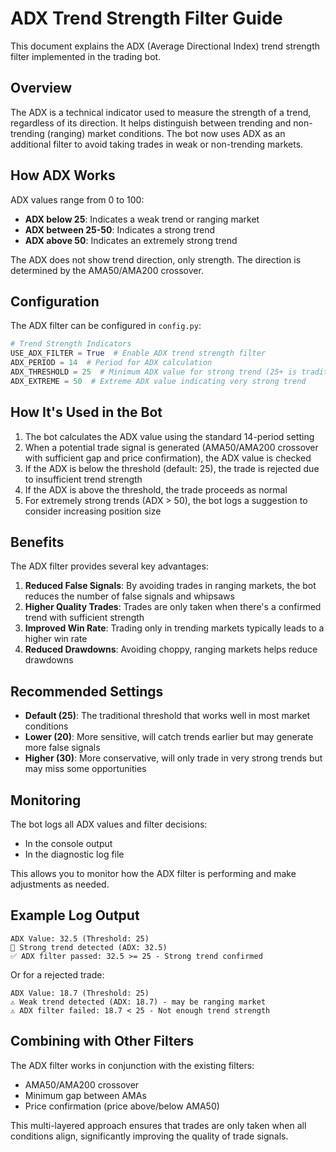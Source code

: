 # ADX Trend Strength Filter Guide

This document explains the ADX (Average Directional Index) trend strength filter implemented in the trading bot.

## Overview

The ADX is a technical indicator used to measure the strength of a trend, regardless of its direction. It helps distinguish between trending and non-trending (ranging) market conditions. The bot now uses ADX as an additional filter to avoid taking trades in weak or non-trending markets.

## How ADX Works

ADX values range from 0 to 100:

- **ADX below 25**: Indicates a weak trend or ranging market
- **ADX between 25-50**: Indicates a strong trend
- **ADX above 50**: Indicates an extremely strong trend

The ADX does not show trend direction, only strength. The direction is determined by the AMA50/AMA200 crossover.

## Configuration

The ADX filter can be configured in `config.py`:

```python
# Trend Strength Indicators
USE_ADX_FILTER = True  # Enable ADX trend strength filter
ADX_PERIOD = 14  # Period for ADX calculation
ADX_THRESHOLD = 25  # Minimum ADX value for strong trend (25+ is traditional threshold)
ADX_EXTREME = 50  # Extreme ADX value indicating very strong trend
```

## How It's Used in the Bot

1. The bot calculates the ADX value using the standard 14-period setting
2. When a potential trade signal is generated (AMA50/AMA200 crossover with sufficient gap and price confirmation), the ADX value is checked
3. If the ADX is below the threshold (default: 25), the trade is rejected due to insufficient trend strength
4. If the ADX is above the threshold, the trade proceeds as normal
5. For extremely strong trends (ADX > 50), the bot logs a suggestion to consider increasing position size

## Benefits

The ADX filter provides several key advantages:

1. **Reduced False Signals**: By avoiding trades in ranging markets, the bot reduces the number of false signals and whipsaws
2. **Higher Quality Trades**: Trades are only taken when there's a confirmed trend with sufficient strength
3. **Improved Win Rate**: Trading only in trending markets typically leads to a higher win rate
4. **Reduced Drawdowns**: Avoiding choppy, ranging markets helps reduce drawdowns

## Recommended Settings

- **Default (25)**: The traditional threshold that works well in most market conditions
- **Lower (20)**: More sensitive, will catch trends earlier but may generate more false signals
- **Higher (30)**: More conservative, will only trade in very strong trends but may miss some opportunities

## Monitoring

The bot logs all ADX values and filter decisions:
- In the console output
- In the diagnostic log file

This allows you to monitor how the ADX filter is performing and make adjustments as needed.

## Example Log Output

```
ADX Value: 32.5 (Threshold: 25)
💪 Strong trend detected (ADX: 32.5)
✅ ADX filter passed: 32.5 >= 25 - Strong trend confirmed
```

Or for a rejected trade:

```
ADX Value: 18.7 (Threshold: 25)
⚠️ Weak trend detected (ADX: 18.7) - may be ranging market
⚠️ ADX filter failed: 18.7 < 25 - Not enough trend strength
```

## Combining with Other Filters

The ADX filter works in conjunction with the existing filters:
- AMA50/AMA200 crossover
- Minimum gap between AMAs
- Price confirmation (price above/below AMA50)

This multi-layered approach ensures that trades are only taken when all conditions align, significantly improving the quality of trade signals.
